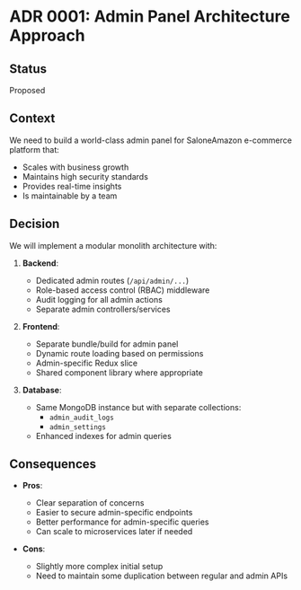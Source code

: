 # ADR 0001: Admin Panel Architecture Approach

## Status
Proposed

## Context
We need to build a world-class admin panel for SaloneAmazon e-commerce platform that:
- Scales with business growth
- Maintains high security standards
- Provides real-time insights
- Is maintainable by a team

## Decision
We will implement a modular monolith architecture with:

1. **Backend**:
   - Dedicated admin routes (`/api/admin/...`)
   - Role-based access control (RBAC) middleware
   - Audit logging for all admin actions
   - Separate admin controllers/services

2. **Frontend**:
   - Separate bundle/build for admin panel
   - Dynamic route loading based on permissions
   - Admin-specific Redux slice
   - Shared component library where appropriate

3. **Database**:
   - Same MongoDB instance but with separate collections:
     - `admin_audit_logs`
     - `admin_settings`
   - Enhanced indexes for admin queries

## Consequences
- **Pros**:
  - Clear separation of concerns
  - Easier to secure admin-specific endpoints
  - Better performance for admin-specific queries
  - Can scale to microservices later if needed

- **Cons**:
  - Slightly more complex initial setup
  - Need to maintain some duplication between regular and admin APIs